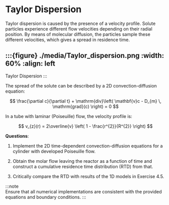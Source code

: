 # Taylor Dispersion

Taylor dispersion is caused by the presence of a velocity profile. Solute particles experience different flow velocities depending on their radial position. By means of molecular diffusion, the particles sample these different velocities, which gives a spread in residence time.

:::{figure} ./media/Taylor_dispersion.png
:width: 60%
:align: left
---
Taylor Dispersion
:::

The spread of the solute can be described by a 2D convection-diffusion equation:

$$
\frac{\partial c}{\partial t} + \mathrm{div}\left( \mathbf{v}c - D_{m} \, \mathrm{grad}(c) \right) = 0
$$

In a tube with laminar (Poiseuille) flow, the velocity profile is:

$$
v_{z}(r) = 2\overline{v} \left( 1 - \frac{r^{2}}{R^{2}} \right)
$$

**Questions**:

1. Implement the 2D time-dependent convection-diffusion equations for a cylinder with developed Poiseuille flow.

2. Obtain the molar flow leaving the reactor as a function of time and construct a cumulative residence time distribution (RTD) from that.

3. Critically compare the RTD with results of the 1D models in Exercise 4.5.

:::note  
Ensure that all numerical implementations are consistent with the provided equations and boundary conditions.
:::
